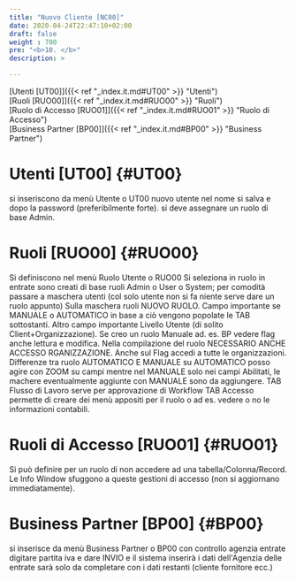 ```yaml
---
title: "Nuovo Cliente [NC00]"
date: 2020-04-24T22:47:10+02:00
draft: false
weight : 700
pre: "<b>10. </b>"
description: >

---
```

[Utenti [UT00]]({{< ref "_index.it.md#UT00" >}} "Utenti") <br>
[Ruoli [RUO00]]({{< ref "_index.it.md#RUO00" >}} "Ruoli") <br>
[Ruolo di Accesso [RUO01]]({{< ref "_index.it.md#RUO01" >}} "Ruolo di Accesso") <br>
[Business Partner [BP00]]({{< ref "_index.it.md#BP00" >}} "Business Partner") <br>

# Utenti [UT00] {#UT00}
si inseriscono da menù Utente o UT00
nuovo utente nel nome si salva e dopo la password (preferibilmente forte). 
si deve assegnare un ruolo di base Admin.

# Ruoli [RUO00] {#RUO00}
Si definiscono nel menù Ruolo Utente o RUO00
Si seleziona in ruolo in entrate sono creati di base  ruoli Admin o User o System; per comodità passare a maschera utenti (col solo utente non si fa niente serve dare un ruolo appunto)
Sulla maschera ruoli NUOVO RUOLO. Campo importante se MANUALE o AUTOMATICO in base a ciò vengono popolate le TAB sottostanti. Altro campo importante Livello Utente (di solito Client+Organizzazione).
Se creo un ruolo Manuale ad. es. BP vedere flag anche lettura e modifica.
Nella compilazione del ruolo NECESSARIO ANCHE ACCESSO RGANIZZAZIONE. Anche sul Flag accedi a tutte le organizzazioni.
Differenze tra ruolo AUTOMATICO E MANUALE su AUTOMATICO posso agire con ZOOM su campi mentre nel MANUALE solo nei campi Abilitati, le machere eventualmente aggiunte con MANUALE sono da aggiungere.
TAB Flusso di Lavoro serve per approvazione di Workflow
TAB Accesso permette di creare dei menù appositi per il ruolo o ad es. vedere o no le informazioni contabili.

# Ruoli di Accesso [RUO01] {#RUO01}
Si può definire per un ruolo di non accedere ad una tabella/Colonna/Record.
Le Info Window sfuggono a queste gestioni di accesso (non si aggiornano immediatamente).

# Business Partner [BP00] {#BP00}
si inserisce da menù Business Partner o BP00
con controllo agenzia entrate digitare partita iva e dare INVIO  e il sistema inserirà i dati dell'Agenzia delle entrate sarà solo da completare con i dati restanti (cliente fornitore ecc.)





